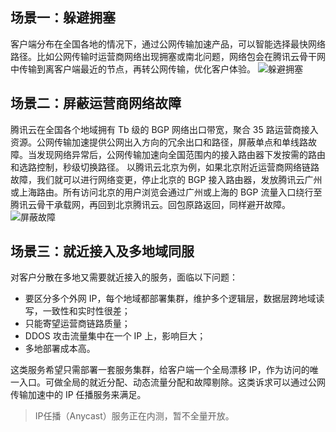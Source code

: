 ## 场景一：躲避拥塞
客户端分布在全国各地的情况下，通过公网传输加速产品，可以智能选择最快网络路径。比如公网传输时运营商网络出现拥塞或南北问题，网络包会在腾讯云骨干网中传输到离客户端最近的节点，再转公网传输，优化客户体验。
![躲避拥塞](//mc.qcloudimg.com/static/img/d2cc90d9db1581571994de66ab1b0a94/image.png)

## 场景二：屏蔽运营商网络故障
腾讯云在全国各个地域拥有 Tb 级的 BGP 网络出口带宽，聚合 35 路运营商接入资源。公网传输加速提供公网出入方向的冗余出口和路径，屏蔽单点和单线路故障。当发现网络异常后，公网传输加速向全国范围内的接入路由器下发按需的路由和选路控制，秒级切换路径。
以腾讯云北京为例，如果北京附近运营商网络链路故障，我们就可以进行网络变更，停止北京的 BGP 接入路由器，发放腾讯云广州或上海路由。所有访问北京的用户浏览会通过广州或上海的 BGP 流量入口绕行至腾讯云骨干承载网，再回到北京腾讯云。回包原路返回，同样避开故障。
![屏蔽故障](//mc.qcloudimg.com/static/img/e3f2431de979e1bdc912ddd57cda6760/image.png)


## 场景三：就近接入及多地域同服
对客户分散在多地又需要就近接入的服务，面临以下问题：

- 要区分多个外网 IP，每个地域都部署集群，维护多个逻辑层，数据层跨地域读写，一致性和实时性很差；
- 只能寄望运营商链路质量；
- DDOS 攻击流量集中在一个 IP 上，影响巨大；
- 多地部署成本高。

这类服务希望只需部署一套服务集群，给客户端一个全局漂移 IP，作为访问的唯一入口。可做全局的就近分配、动态流量分配和故障剔除。这类诉求可以通过公网传输加速中的 IP 任播服务来满足。

>IP任播（Anycast）服务正在内测，暂不全量开放。

